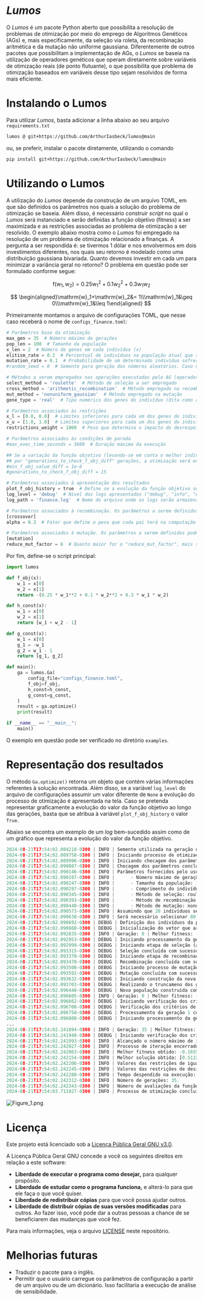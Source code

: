 # _Lumos_

O *Lumos* é um pacote Python aberto que possibilita a resolução de problemas de otimização por meio do emprego de Algoritmos Genéticos (AGs) e, mais especificamente, da seleção via roleta, da recombinação aritmética e da mutação não uniforme gaussiana. Diferentemente de outros pacotes que possibilitam a implementação de AGs, o *Lumos* se baseia na utilização de operadores genéticos que operam diretamente sobre variáveis de otimização reais (de ponto flutuante), o que possibilita que problema de otimização baseados em variáveis desse tipo sejam resolvidos de forma mais eficiente. 

# Instalando o Lumos

Para utilizar *Lumos*, basta adicionar a linha abaixo ao seu arquivo `requirements.txt` 

```latex
lumos @ git+https://github.com/ArthurIasbeck/lumos@main
```

ou, se preferir, instalar o pacote diretamente, utilizando o comando 

```latex
pip install git+https://github.com/ArthurIasbeck/lumos@main
```

# Utilizando o Lumos

A utilização do *Lumos* depende da construção de um arquivo TOML, em que são definidos os parâmetros nos quais a solução do problema de otimização se baseia. Além disso, é necessário construir *script* no qual o *Lumos* será instanciado e serão definidas a função objetivo (fitness) a ser maximizada e as restrições associadas ao problema de otimização a ser resolvido. O exemplo abaixo mostra como o *Lumos* foi empregado na resolução de um problema de otimização relacionado a finanças. A pergunta a ser respondida é: se tivermos 1 dólar e nos envolvermos em dois investimentos diferentes, nos quais seu retorno é modelado como uma distribuição gaussiana bivariada. Quanto devemos investir em cada um para minimizar a variância geral no retorno? O problema em questão pode ser formulado conforme segue:

$$
\mathrm{f}(\mathrm{w}_1,\mathrm{w}_2)=0.25 \mathrm{w}_1^2+0.1\mathrm{w}_2^2+0.3\mathrm{w}_1\mathrm{w}_2
$$

$$
\begin{aligned}\mathrm{w}_1+\mathrm{w}_2&= 1\\\mathrm{w}_1&\geq 0\\\mathrm{w}_1&\leq 1\end{aligned}
$$

Primeiramente montamos o arquivo de configurações TOML, que nesse caso receberá o nome de `configs_finance.toml`:

```python
# Parâmetros base da otimização
max_gen = 35  # Número máximo de gerações
pop_len = 100  # Tamanho da população
x_len = 2  # Número de genes em cada indivíduo (x)
elitism_rate = 0.2  # Percentual de indivíduos na população atual que serão mantidos na população seguinte
mutation_rate = 0.1  # Probabilidade de um determinado indivíduo sofrer mutação
#random_seed = 0  # Semente para geração dos números aleatórios. Caso não seja definida, assumirá o valor de time.time()

# Métodos a serem empregados nas operações executadas pelo AG (operadores genéticos)
select_method = 'roulette'  # Método de seleção a ser empregado
cross_method = 'arithmetic_recombination'  # Método empregado na recombinação (crossover)
mut_method = 'nonuniform_gaussian'  # Método empregado na mutação
gene_type = 'real'  # Tipo numérico dos genes do indivíduo (dita como a primeira população será inicializada)

# Parâmetros associados às restrições
x_l = [0.0, 0.0]  # Limites inferiores para cada um dos genes do indivíduo
x_u = [1.0, 1.0]  # Limites superiores para cada um dos genes do indivíduo
restrictions_weight = 1000  # Peso que determina o impacto do desrespeito das restrições na função objetivo

# Parâmetros associados às condições de parada
#max_exec_time_seconds = 3600  # Duração máxima da execução

## Se a variação da função objetivo (levando-se em conta o melhor indivíduo) for menor do que "min_f_obj_value_diff"
## por "generations_to_check_f_obj_diff" gerações, a otimização será encerrada
#min_f_obj_value_diff = 1e-6
#generations_to_check_f_obj_diff = 15

# Parâmetros associados à apresentação dos resultados
plot_f_obj_history = true  # Define se a evolução da função objetivo será representada graficamente
log_level = 'debug'  # Nível dos logs apresentados ("debug", "info", "error" ou None)
log_path = 'finance.log'  # Nome do arquivo onde os logs serão armazenados

# Parâmetros associados à recombinação. Os parâmetros a serem definidos podem variar de acordo com o método escolhido
[crossover]
alpha = 0.3  # Fator que define o peso que cada pai terá na computação de seus filhos (sugere-se 0 < alpha < 0.5)

# Parâmetros associados à mutação. Os parâmetros a serem definidos podem variar de acordo com o método escolhido
[mutation]
reduce_mut_factor = 6  # Quanto maior for o "reduce_mut_factor", mais sutil será a alteração provocada pela mutação
```

Por fim, define-se o script principal: 

```python
import lumos

def f_obj(x):
    w_1 = x[0]
    w_2 = x[1]
    return -(0.25 * w_1**2 + 0.1 * w_2**2 + 0.3 * w_1 * w_2)

def h_const(x):
    w_1 = x[0]
    w_2 = x[1]
    return [w_1 + w_2 - 1]

def g_const(x):
    w_1 = x[0]
    g_1 = -w_1
    g_2 = w_1 - 1
    return [g_1, g_2]

def main():
    ga = lumos.Ga(
        config_file="configs_finance.toml",
        f_obj=f_obj,
        h_const=h_const,
        g_const=g_const,
    )
    result = ga.optimize()
    print(result)

if __name__ == "__main__":
    main()

```

O exemplo em questão pode ser verificado no diretório `examples`. 

# Representação dos resultados

O método `Ga.optimize()` retorna um objeto que contém várias informações referentes à solução encontrada. Além disso, se a variável `log_level` do arquivo de configurações assumir um valor diferente de `None` a evolução do processo de otimização é apresentada na tela. Caso se pretenda representar graficamente a evolução do valor da função objetivo ao longo das gerações, basta que se atribua à variável `plot_f_obj_history` o valor `True`. 

Abaixo se encontra um exemplo de um *log* bem-sucedido assim como de um gráfico que representa a evolução do valor da função objetivo. 

 

```python
2024-08-21T17:54:02.084218-0300 | INFO | Semente utilizada na geração dos números aleatórios: 1724273642.
2024-08-21T17:54:02.089750-0300 | INFO | Iniciando processo de otimização (2024-08-21 17:54:02).
2024-08-21T17:54:02.089996-0300 | INFO | Iniciando checagem dos parâmetros fornecidos pelo usuário.
2024-08-21T17:54:02.090087-0300 | INFO | Checagem dos parâmetros concluída com sucesso.
2024-08-21T17:54:02.090146-0300 | INFO | Parâmetros fornecidos pelo usuário:
2024-08-21T17:54:02.090197-0300 | INFO |      - Número máximo de gerações: 35.
2024-08-21T17:54:02.090247-0300 | INFO |      - Tamanho da população: 100.
2024-08-21T17:54:02.090297-0300 | INFO |      - Comprimento do indivíduo (quantidade de genes): 2.
2024-08-21T17:54:02.090345-0300 | INFO |      - Método de seleção: roulette.
2024-08-21T17:54:02.090393-0300 | INFO |      - Método de recombinação (crossover): arithmetic_recombination.
2024-08-21T17:54:02.090440-0300 | INFO |      - Método de mutação: nonuniform_gaussian.
2024-08-21T17:54:02.090573-0300 | INFO | Assumindo que 20 indivíduos serão mantidos a cada geração (elitismo).
2024-08-21T17:54:02.090638-0300 | INFO | Será necessário selecionar 80 pais na etapa de seleção.
2024-08-21T17:54:02.090692-0300 | DEBUG | Definição dos indivíduos da população inicial (em que os genes são números reais).
2024-08-21T17:54:02.090860-0300 | DEBUG | Inicialização do vetor que armazena os fitness dos indivíduos da população.
2024-08-21T17:54:02.092835-0300 | INFO | Geração: 0 | Melhor fitness: -1.1341122824823304 | Indivíduo: [0.69104912 0.30989175]
2024-08-21T17:54:02.092953-0300 | DEBUG | Iniciando processamento da geração 1.
2024-08-21T17:54:02.092999-0300 | DEBUG | Iniciando etapa de seleção (aplicação do Método da Roleta)
2024-08-21T17:54:02.093315-0300 | DEBUG | Seleção concluída com sucesso.
2024-08-21T17:54:02.093370-0300 | DEBUG | Iniciando etapa de recombinação (método da recombinação aritmética).
2024-08-21T17:54:02.093470-0300 | DEBUG | Recombinação concluída com sucesso.
2024-08-21T17:54:02.093508-0300 | DEBUG | Iniciando processo de mutação.
2024-08-21T17:54:02.093592-0300 | DEBUG | Mutação concluída com sucesso (4 mutados).
2024-08-21T17:54:02.093632-0300 | DEBUG | Iniciando construção da nova população.
2024-08-21T17:54:02.093703-0300 | DEBUG | Realizando o truncameno dos genes dos indivíduos da população.
2024-08-21T17:54:02.096448-0300 | DEBUG | Nova população construída com sucesso.
2024-08-21T17:54:02.096605-0300 | INFO | Geração: 0 | Melhor fitness: -1.1341122824823304 | Indivíduo: [0.69104912 0.30989175]
2024-08-21T17:54:02.096662-0300 | DEBUG | Iniciando verificação dos critérios de parada.
2024-08-21T17:54:02.096700-0300 | DEBUG | Verificação dos critérios de parada concluída com sucesso.
2024-08-21T17:54:02.096750-0300 | DEBUG | Processamento da geração 1 concluído com sucesso.
2024-08-21T17:54:02.096800-0300 | DEBUG | Iniciando processamento da geração 2.
...
2024-08-21T17:54:02.241894-0300 | INFO | Geração: 35 | Melhor fitness: -0.16556979093177612 | Indivíduo: [0.5122836  0.48771518]
2024-08-21T17:54:02.241948-0300 | DEBUG | Iniciando verificação dos critérios de parada.
2024-08-21T17:54:02.241993-0300 | INFO | Alcançado o número máximo de iterações.
2024-08-21T17:54:02.242027-0300 | INFO | Processo de iteração encerrado.
2024-08-21T17:54:02.242063-0300 | INFO | Melhor fitness obtido: -0.16556979093177612.
2024-08-21T17:54:02.242154-0300 | INFO | Melhor solução obtida: [0.5122836  0.48771518].
2024-08-21T17:54:02.242206-0300 | INFO | Valores das restrições de igualdade (= 0): [-1.2200123395977869e-06].
2024-08-21T17:54:02.242245-0300 | INFO | Valores das restrições de desigualdade (< 0): [-0.5122836049744728, -0.4877163950255272].
2024-08-21T17:54:02.242280-0300 | INFO | Tempo despendido na execução: 0.16 s (0.00 minutos).
2024-08-21T17:54:02.242312-0300 | INFO | Número de gerações: 35.
2024-08-21T17:54:02.242343-0300 | INFO | Número de avaliações da função objetivo: 3700.
2024-08-21T17:54:03.711927-0300 | INFO | Processo de otimização concluído com sucesso.
```

![Figure_1.png](https://prod-files-secure.s3.us-west-2.amazonaws.com/401073b4-20da-4bc5-b6a4-12b2b13fe1da/23cf7c1a-0ea4-44fa-a60d-ec542afffa4e/Figure_1.png)

# Licença

Este projeto está licenciado sob a [Licença Pública Geral GNU v3.0](https://choosealicense.com/licenses/gpl-3.0/).

A Licença Pública Geral GNU concede a você os seguintes direitos em relação a este software:

- **Liberdade de executar o programa como desejar,** para qualquer propósito.
- **Liberdade de estudar como o programa funciona,** e alterá-lo para que ele faça o que você quiser.
- **Liberdade de redistribuir cópias** para que você possa ajudar outros.
- **Liberdade de distribuir cópias de suas versões modificadas** para outros. Ao fazer isso, você pode dar a outras pessoas a chance de se beneficiarem das mudanças que você fez.

Para mais informações, veja o arquivo [LICENSE](https://www.notion.so/arthur-iasbeck/LICENSE) neste repositório.

# Melhorias futuras

- Traduzir o pacote para o inglês.
- Permitir que o usuário carregue os parâmetros de configuração a partir de um arquivo ou de um dicionário. Isso facilitaria a execução de análise de sensibilidade.